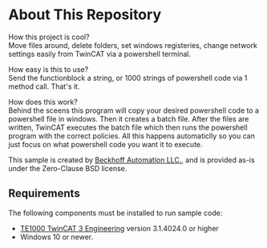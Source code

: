 # About This Repository  

How this project is cool?  
Move files around, delete folders, set windows registeries, change network settings easily from TwinCAT via a powershell terminal.   

How easy is this to use?  
Send the functionblock a string, or 1000 strings of powershell code via 1 method call. That's it.  

How does this work?  
Behind the sceens this program will copy your desired powershell code to a powershell file in windows. Then it creates a batch file. After the files are written, TwinCAT executes the batch file which then runs the powershell program with the correct policies. All this happens automaticlly so you can just focus on what powershell code you want it to execute.   


This sample is created by [Beckhoff Automation LLC.](https://www.beckhoff.com/en-us/), and is provided as-is under the Zero-Clause BSD license.  

## Requirements  

The following components must be installed to run sample code:  

- [TE1000 TwinCAT 3 Engineering](https://www.beckhoff.com/en-en/products/automation/twincat/te1xxx-twincat-3-engineering/te1000.html) version 3.1.4024.0 or higher  
- Windows 10 or newer.   
